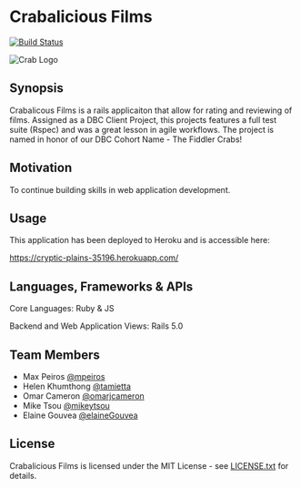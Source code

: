 # Crabalicious Films

[![Build Status](https://travis-ci.org/mpeiros/dbc-client-project.svg?branch=master)](https://travis-ci.org/mpeiros/dbc-client-project)

![Crab Logo](https://github.com/omarjcameron/crabaliciousfilms/blob/master/app/assets/images/CrabaliciousFilms.png)

## Synopsis

Crabalicous Films is a rails applicaiton that allow for rating and reviewing of films. Assigned as a DBC Client Project, this projects features a full test suite (Rspec) and was a great lesson in agile workflows. The project is named in honor of our DBC Cohort Name - The Fiddler Crabs!

## Motivation

To continue building skills in web application development. 

## Usage

This application has been deployed to Heroku and is accessible here:

https://cryptic-plains-35196.herokuapp.com/

## Languages, Frameworks & APIs

Core Languages: Ruby & JS

Backend and Web Application Views: Rails 5.0

## Team Members

- Max Peiros [@mpeiros](https://www.github.com/mpeiros)
- Helen Khumthong [@tamietta](https://www.github.com/tamietta)
- Omar Cameron [@omarjcameron](https://www.github.com/omarjcameron)
- Mike Tsou [@mikeytsou](https://www.github.com/mikeytsou)
- Elaine Gouvea [@elaineGouvea](https://www.github.com/elaineGouvea)

## License

Crabalicious Films is licensed under the MIT License - see [LICENSE.txt](./LICENSE.txt) for details.
